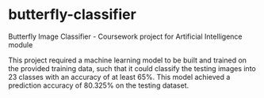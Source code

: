 # butterfly-classifier
Butterfly Image Classifier - Coursework project for Artificial Intelligence module

This project required a machine learning model to be built and trained on the provided training data, such that it could classify the testing images into 23 classes with an accuracy of at least 65%. This model achieved a prediction accuracy of 80.325% on the testing dataset.

